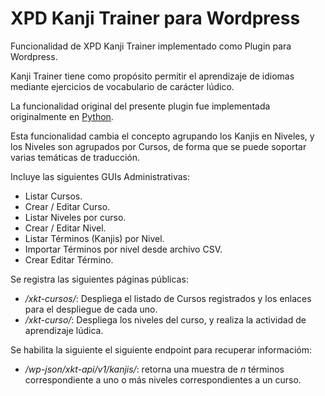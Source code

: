 # XPD Kanji Trainer para Wordpress
Funcionalidad de XPD Kanji Trainer implementado como Plugin para Wordpress.

Kanji Trainer tiene como prop&oacute;sito permitir el aprendizaje de idiomas mediante ejercicios de vocabulario de car&aacute;cter l&uacute;dico.

La funcionalidad original del presente plugin fue implementada originalmente en [Python](../../Python/ktrainer_py/).

Esta funcionalidad cambia el concepto agrupando los Kanjis en Niveles, y los Niveles son agrupados por Cursos, de forma que se puede soportar varias temáticas de traducción.

Incluye las siguientes GUIs Administrativas:

- Listar Cursos.
- Crear / Editar Curso.
- Listar Niveles por curso.
- Crear / Editar Nivel.
- Listar T&eacute;rminos (Kanjis) por Nivel.
- Importar T&eacute;rminos por nivel desde archivo CSV.
- Crear Editar T&eacute;rmino.

Se registra las siguientes p&aacute;ginas p&uacute;blicas:

- _/xkt-cursos/_: Despliega el listado de Cursos registrados y los enlaces para el despliegue de cada uno.
- _/xkt-curso/_: Despliega los niveles del curso, y realiza la actividad de aprendizaje l&uacute;dica.

Se habilita la siguiente el siguiente endpoint para recuperar informaci&oacute;m:

- _/wp-json/xkt-api/v1/kanjis/_: retorna una muestra de _n_ t&eacute;rminos correspondiente a uno o m&aacute;s niveles correspondientes a un curso. 